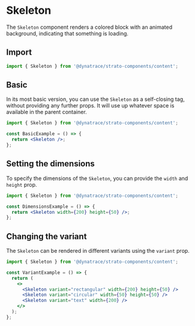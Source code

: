 # Skeleton

The `Skeleton` component renders a colored block with an animated background, indicating that something is loading.

## Import

```jsx
import { Skeleton } from '@dynatrace/strato-components/content';
```

## Basic

In its most basic version, you can use the `Skeleton` as a self-closing tag, without providing any further props. It will use up whatever space is available in the parent container.

```jsx
import { Skeleton } from '@dynatrace/strato-components/content';

const BasicExample = () => {
  return <Skeleton />;
};
```

## Setting the dimensions

To specify the dimensions of the `Skeleton`, you can provide the `width` and `height` prop.

```jsx
import { Skeleton } from '@dynatrace/strato-components/content';

const DimensionsExample = () => {
  return <Skeleton width={200} height={50} />;
};
```

## Changing the variant

The `Skeleton` can be rendered in different variants using the `variant` prop.

```jsx
import { Skeleton } from '@dynatrace/strato-components/content';

const VariantExample = () => {
  return (
    <>
      <Skeleton variant="rectangular" width={200} height={50} />
      <Skeleton variant="circular" width={50} height={50} />
      <Skeleton variant="text" width={200} />
    </>
  );
};
``` 